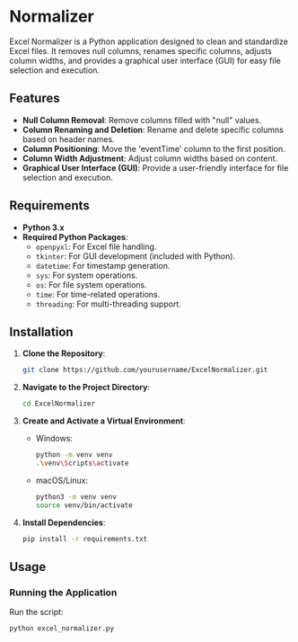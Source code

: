 # Normalizer

Excel Normalizer is a Python application designed to clean and standardize Excel files. It removes null columns, renames specific columns, adjusts column widths, and provides a graphical user interface (GUI) for easy file selection and execution.

## Features

- **Null Column Removal**: Remove columns filled with "null" values.
- **Column Renaming and Deletion**: Rename and delete specific columns based on header names.
- **Column Positioning**: Move the 'eventTime' column to the first position.
- **Column Width Adjustment**: Adjust column widths based on content.
- **Graphical User Interface (GUI)**: Provide a user-friendly interface for file selection and execution.

## Requirements

- **Python 3.x**
- **Required Python Packages**:
  - `openpyxl`: For Excel file handling.
  - `tkinter`: For GUI development (included with Python).
  - `datetime`: For timestamp generation.
  - `sys`: For system operations.
  - `os`: For file system operations.
  - `time`: For time-related operations.
  - `threading`: For multi-threading support.

## Installation

1. **Clone the Repository**:
    ```bash
    git clone https://github.com/yourusername/ExcelNormalizer.git
    ```

2. **Navigate to the Project Directory**:
    ```bash
    cd ExcelNormalizer
    ```

3. **Create and Activate a Virtual Environment**:
    - Windows:
        ```bash
        python -m venv venv
        .\venv\Scripts\activate
        ```
    - macOS/Linux:
        ```bash
        python3 -m venv venv
        source venv/bin/activate
        ```

4. **Install Dependencies**:
    ```bash
    pip install -r requirements.txt
    ```

## Usage

### Running the Application

Run the script:
```bash
python excel_normalizer.py
